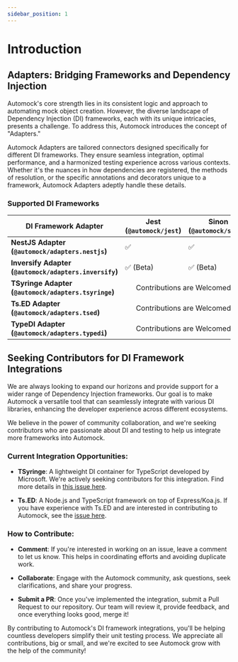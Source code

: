 ```yaml
---
sidebar_position: 1
---
```


# Introduction

## Adapters: Bridging Frameworks and Dependency Injection

Automock's core strength lies in its consistent logic and approach to automating mock object creation. However, the
diverse landscape of Dependency Injection (DI) frameworks, each with its unique intricacies, presents a challenge. To
address this, Automock introduces the concept of "Adapters."

Automock Adapters are tailored connectors designed specifically for different DI frameworks. They ensure seamless
integration, optimal performance, and a harmonized testing experience across various contexts. Whether it's the nuances
in how dependencies are registered, the methods of resolution, or the specific annotations and decorators unique to a
framework, Automock Adapters adeptly handle these details.

### Supported DI Frameworks

<table>
    <thead>
        <tr>
            <th>DI Framework Adapter</th>
            <th>Jest (<code>@automock/jest</code>)</th>
            <th>Sinon (<code>@automock/sinon</code>)</th>
        </tr>
    </thead>
    <tbody>
        <tr>
            <td><strong>NestJS Adapter (<code>@automock/adapters.nestjs</code>)</strong></td>
            <td>✅</td>
            <td>✅</td>
        </tr>
        <tr>
            <td><strong>Inversify Adapter (<code>@automock/adapters.inversify</code>)</strong></td>
            <td>✅ (Beta)</td>
            <td>✅ (Beta)</td>
        </tr>
        <tr>
            <td><strong>TSyringe Adapter (<code>@automock/adapters.tsyringe</code>)</strong></td>
            <td colspan="2" align="center">Contributions are Welcomed 🙏</td>
        </tr>
        <tr>
            <td><strong>Ts.ED Adapter (<code>@automock/adapters.tsed</code>)</strong></td>
            <td align="center" colspan="2">Contributions are Welcomed 🙏</td>
        </tr>
        <tr>
            <td><strong>TypeDI Adapter (<code>@automock/adapters.typedi</code>)</strong></td>
            <td align="center" colspan="2">Contributions are Welcomed 🙏</td>
        </tr>
    </tbody>
</table>

## Seeking Contributors for DI Framework Integrations

We are always looking to expand our horizons and provide support for a wider range of Dependency Injection frameworks.
Our goal is to make Automock a versatile tool that can seamlessly integrate with various DI libraries,
enhancing the developer experience across different ecosystems.

We believe in the power of community collaboration, and we're seeking contributors who are passionate about DI and
testing to help us integrate more frameworks into Automock.

### Current Integration Opportunities:

* **TSyringe**: A lightweight DI container for TypeScript developed by Microsoft. We're actively seeking contributors
   for this integration. Find more details in [this issue here](https://github.com/automock/automock/issues/104).

* **Ts.ED**: A Node.js and TypeScript framework on top of Express/Koa.js. If you have experience with Ts.ED and are
   interested in contributing to Automock, see the [issue here](https://github.com/automock/automock/issues/105).

### How to Contribute:

- **Comment**: If you're interested in working on an issue, leave a comment to let us know. This helps in coordinating
  efforts and avoiding duplicate work.

- **Collaborate**: Engage with the Automock community, ask questions, seek clarifications, and share your progress.

- **Submit a PR**: Once you've implemented the integration, submit a Pull Request to our repository. Our team will
  review it, provide feedback, and once everything looks good, merge it!

By contributing to Automock's DI framework integrations, you'll be helping countless developers simplify their unit
testing process. We appreciate all contributions, big or small, and we're excited to see Automock grow with the help of
the community!

